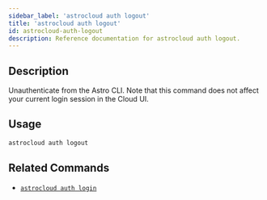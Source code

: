 ```yaml
---
sidebar_label: 'astrocloud auth logout'
title: 'astrocloud auth logout'
id: astrocloud-auth-logout
description: Reference documentation for astrocloud auth logout.
---
```


## Description

Unauthenticate from the Astro CLI. Note that this command does not affect your current login session in the Cloud UI.

## Usage

```sh
astrocloud auth logout
```

## Related Commands

- [`astrocloud auth login`](cli-reference/astrocloud-auth-login.md)
